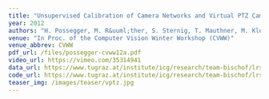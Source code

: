```yaml
---
title: "Unsupervised Calibration of Camera Networks and Virtual PTZ Cameras"
year: 2012
authors: "H. Possegger, M. R&uuml;ther, S. Sternig, T. Mauthner, M. Klopschitz, P. M. Roth, H. Bischof"
venue: "In Proc. of the Computer Vision Winter Workshop (CVWW)"
venue_abbrev: CVWW
pdf_url: /files/possegger-cvww12a.pdf
video_url: https://vimeo.com/35314941
data_url: https://www.tugraz.at/institute/icg/research/team-bischof/lrs/downloads/vptz/
code_url: https://www.tugraz.at/institute/icg/research/team-bischof/lrs/downloads/vptz/
teaser_img: /images/teaser/vptz.jpg
---
```

